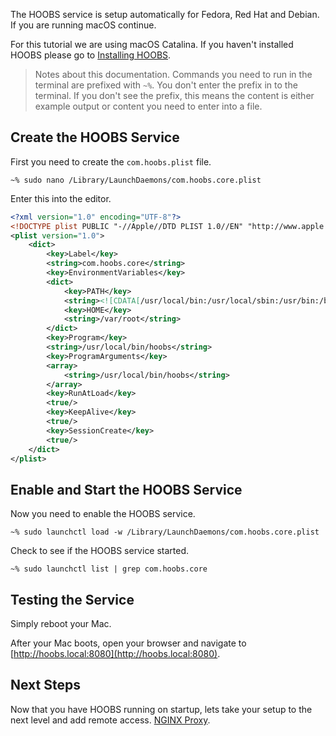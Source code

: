 The HOOBS service is setup automatically for Fedora, Red Hat and Debian. If you are running macOS continue. 

For this tutorial we are using macOS Catalina. If you haven't installed HOOBS please go to [Installing HOOBS](5e763ebbe87d1e02b6c19d37).

> Notes about this documentation. Commands you need to run in the terminal are prefixed with `~%`. You don't enter the prefix in to the terminal. If you don't see the prefix, this means the content is either example output or content you need to enter into a file.

## Create the HOOBS Service
First you need to create the `com.hoobs.plist` file.

```su
~% sudo nano /Library/LaunchDaemons/com.hoobs.core.plist
```

Enter this into the editor.

```xml
<?xml version="1.0" encoding="UTF-8"?>
<!DOCTYPE plist PUBLIC "-//Apple//DTD PLIST 1.0//EN" "http://www.apple.com/DTDs/PropertyList-1.0.dtd">
<plist version="1.0">
    <dict>
        <key>Label</key>
        <string>com.hoobs.core</string>
        <key>EnvironmentVariables</key>
        <dict>
            <key>PATH</key>
            <string><![CDATA[/usr/local/bin:/usr/local/sbin:/usr/bin:/bin:/usr/sbin:/sbin]]></string>
            <key>HOME</key>
            <string>/var/root</string>
        </dict>
        <key>Program</key>
        <string>/usr/local/bin/hoobs</string>
        <key>ProgramArguments</key>
        <array>
            <string>/usr/local/bin/hoobs</string>
        </array>
        <key>RunAtLoad</key>
        <true/>
        <key>KeepAlive</key>
        <true/>
        <key>SessionCreate</key>
        <true/>
    </dict>
</plist>
```

## Enable and Start the HOOBS Service
Now you need to enable the HOOBS service.

```su
~% sudo launchctl load -w /Library/LaunchDaemons/com.hoobs.core.plist
```

Check to see if the HOOBS service started.

```su
~% sudo launchctl list | grep com.hoobs.core
```

## Testing the Service
Simply reboot your Mac.

After your Mac boots, open your browser and navigate to [http://hoobs.local:8080](http://hoobs.local:8080).

## Next Steps
Now that you have HOOBS running on startup, lets take your setup to the next level and add remote access. [NGINX Proxy](5e763f44e87d1e02b6c19d3a).

